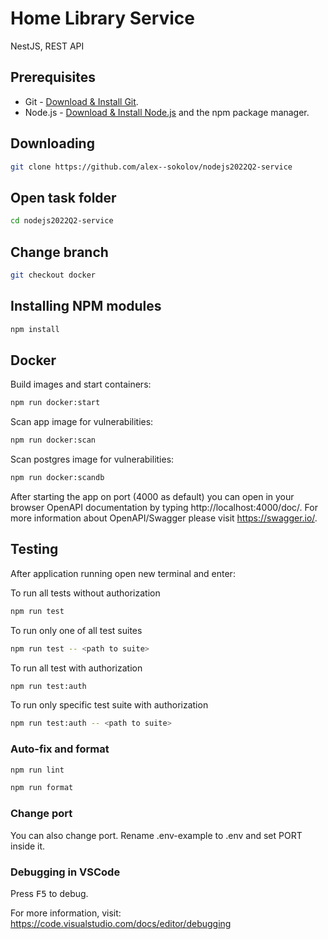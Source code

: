 # Home Library Service
NestJS, REST API
## Prerequisites

- Git - [Download & Install Git](https://git-scm.com/downloads).
- Node.js - [Download & Install Node.js](https://nodejs.org/en/download/) and the npm package manager.

## Downloading

```bash
git clone https://github.com/alex--sokolov/nodejs2022Q2-service
```

## Open task folder 

```bash
cd nodejs2022Q2-service
```

## Change branch

```bash
git checkout docker
```

## Installing NPM modules

```bash
npm install
```

## Docker

Build images and start containers:

```bash
npm run docker:start
```

Scan app image for vulnerabilities:

```bash
npm run docker:scan
```

Scan postgres image for vulnerabilities:

```bash
npm run docker:scandb
```

After starting the app on port (4000 as default) you can open
in your browser OpenAPI documentation by typing http://localhost:4000/doc/.
For more information about OpenAPI/Swagger please visit https://swagger.io/.

## Testing

After application running open new terminal and enter:

To run all tests without authorization

```bash
npm run test
```

To run only one of all test suites

```bash
npm run test -- <path to suite>
```

To run all test with authorization

```bash
npm run test:auth
```

To run only specific test suite with authorization

```bash
npm run test:auth -- <path to suite>
```

### Auto-fix and format

```bash
npm run lint
```

```bash
npm run format
```

### Change port

You can also change port.
Rename .env-example to .env and set PORT inside it.

### Debugging in VSCode

Press <kbd>F5</kbd> to debug.

For more information, visit: https://code.visualstudio.com/docs/editor/debugging
